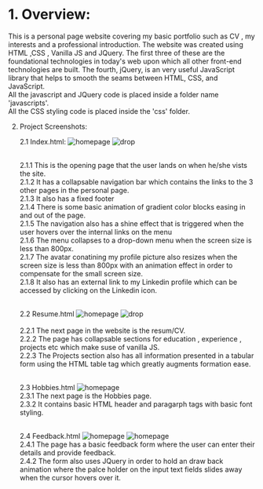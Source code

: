 # 1. Overview:
This is a personal page website covering my basic portfolio such as CV , my interests and a professional introduction. The website was created using HTML ,CSS , Vanilla JS and JQuery. The first three of these are the foundational technologies in today's web upon which all other front-end technologies are built. The fourth, jQuery, is an very useful JavaScript library that helps to smooth the seams between HTML, CSS, and JavaScript.<br />
All the javascript and JQuery code is placed inside a folder name 'javascripts'.<br />
All the CSS styling code is placed inside the 'css' folder.<br />


 2. Project Screenshots:<br />


    2.1 Index.html:
    ![homepage](./images/homepage.png)
    ![drop](./images/dropMenu.png)  
    
       <br />2.1.1 This is the opening page that the user lands on when he/she vists the site.
       <br />2.1.2 It has a collapsable navigation bar which contains the links to the 3 other pages in the personal page.
       <br />2.1.3 It also has a fixed footer
       <br />2.1.4 There is some basic animation of gradient color blocks easing in and out of the page.
       <br />2.1.5 The navigation also has a shine effect that is triggered when the user hovers over the internal links on the menu
       <br />2.1.6 The menu collapses to a drop-down menu when the screen size is less than 800px. 
       <br />2.1.7 The avatar conatining my profile picture also resizes when the screen size is less than 800px with an animation effect in order to compensate for the small screen size.
       <br />2.1.8 It also has an external link to my Linkedin profile which can be accessed by clicking on the Linkedin icon.


    <br />2.2 Resume.html
    ![homepage](./images/resume.png)
    ![drop](./images/resumeTable.png)  
      <br /> 2.2.1 The next page in the website is the resum/CV.
    <br /> 2.2.2 The page has collapsable sections for education , experience , projects etc which make suse of vanilla JS.
    <br />2.2.3 The Projects section also has all information presented in a tabular form using the HTML table tag which greatly augments formation ease.

    <br />2.3 Hobbies.html
    ![homepage](./images/hobbies.png)
      <br />2.3.1 The next page is the Hobbies page. 
      <br />2.3.2 It contains basic HTML header and paragarph tags with basic font styling.
    
    <br />2.4 Feedback.html
    ![homepage](./images/feedback1.png)
    ![homepage](./images/feedback2.png)
      <br />2.4.1 The page has a basic feedback form where the user can enter their details and provide feedback.
      <br />2.4.2 The form also uses JQuery in order to hold an draw back animation where the palce holder on the input text fields slides away when the cursor hovers over it.
       

    


